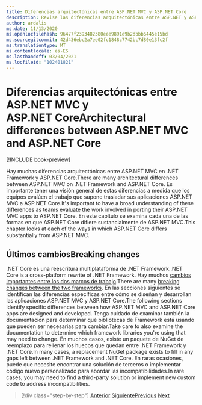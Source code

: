 ```yaml
---
title: Diferencias arquitectónicas entre ASP.NET MVC y ASP.NET Core
description: Revise las diferencias arquitectónicas entre ASP.NET y ASP.NET Core.
author: ardalis
ms.date: 11/13/2020
ms.openlocfilehash: 96477f2393482380eee9891e9b2dbbb6445e15bd
ms.sourcegitcommit: 42d436ebc2a7ee02fc1848c7742bc7d80e13fc2f
ms.translationtype: MT
ms.contentlocale: es-ES
ms.lasthandoff: 03/04/2021
ms.locfileid: "102401821"
---
```

# <a name="architectural-differences-between-aspnet-mvc-and-aspnet-core"></a><span data-ttu-id="4b154-103">Diferencias arquitectónicas entre ASP.NET MVC y ASP.NET Core</span><span class="sxs-lookup"><span data-stu-id="4b154-103">Architectural differences between ASP.NET MVC and ASP.NET Core</span></span>

[!INCLUDE [book-preview](../../../includes/book-preview.md)]

<span data-ttu-id="4b154-104">Hay muchas diferencias arquitectónicas entre ASP.NET MVC en .NET Framework y ASP.NET Core.</span><span class="sxs-lookup"><span data-stu-id="4b154-104">There are many architectural differences between ASP.NET MVC on .NET Framework and ASP.NET Core.</span></span> <span data-ttu-id="4b154-105">Es importante tener una visión general de estas diferencias a medida que los equipos evalúen el trabajo que supone trasladar sus aplicaciones ASP.NET MVC a ASP.NET Core.</span><span class="sxs-lookup"><span data-stu-id="4b154-105">It's important to have a broad understanding of these differences as teams evaluate the work involved in porting their ASP.NET MVC apps to ASP.NET Core.</span></span> <span data-ttu-id="4b154-106">En este capítulo se examina cada una de las formas en que ASP.NET Core difiere sustancialmente de ASP.NET MVC.</span><span class="sxs-lookup"><span data-stu-id="4b154-106">This chapter looks at each of the ways in which ASP.NET Core differs substantially from ASP.NET MVC.</span></span>

## <a name="breaking-changes"></a><span data-ttu-id="4b154-107">Últimos cambios</span><span class="sxs-lookup"><span data-stu-id="4b154-107">Breaking changes</span></span>

<span data-ttu-id="4b154-108">.NET Core es una reescritura multiplataforma de .NET Framework.</span><span class="sxs-lookup"><span data-stu-id="4b154-108">.NET Core is a cross-platform rewrite of .NET Framework.</span></span> <span data-ttu-id="4b154-109">Hay muchos [cambios importantes entre los dos marcos de trabajo](../../core/compatibility/fx-core.md).</span><span class="sxs-lookup"><span data-stu-id="4b154-109">There are many [breaking changes between the two frameworks](../../core/compatibility/fx-core.md).</span></span> <span data-ttu-id="4b154-110">En las secciones siguientes se identifican las diferencias específicas entre cómo se diseñan y desarrollan las aplicaciones ASP.NET MVC y ASP.NET Core.</span><span class="sxs-lookup"><span data-stu-id="4b154-110">The following sections identify specific differences between how ASP.NET MVC and ASP.NET Core apps are designed and developed.</span></span> <span data-ttu-id="4b154-111">Tenga cuidado de examinar también la documentación para determinar qué bibliotecas de Framework está usando que pueden ser necesarias para cambiar.</span><span class="sxs-lookup"><span data-stu-id="4b154-111">Take care to also examine the documentation to determine which framework libraries you're using that may need to change.</span></span> <span data-ttu-id="4b154-112">En muchos casos, existe un paquete de NuGet de reemplazo para rellenar los huecos que quedan entre .NET Framework y .NET Core.</span><span class="sxs-lookup"><span data-stu-id="4b154-112">In many cases, a replacement NuGet package exists to fill in any gaps left between .NET Framework and .NET Core.</span></span> <span data-ttu-id="4b154-113">En raras ocasiones, puede que necesite encontrar una solución de terceros o implementar código nuevo personalizado para abordar las incompatibilidades.</span><span class="sxs-lookup"><span data-stu-id="4b154-113">In rare cases, you may need to find a third-party solution or implement new custom code to address incompatibilities.</span></span>

>[!div class="step-by-step"]
><span data-ttu-id="4b154-114">[Anterior](additional-migration-resources.md)
>[Siguiente](app-startup-differences.md)</span><span class="sxs-lookup"><span data-stu-id="4b154-114">[Previous](additional-migration-resources.md)
[Next](app-startup-differences.md)</span></span>
